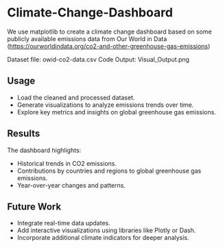 # Climate-Change-Dashboard

We use matplotlib to create a climate change dashboard based on some publicly available emissions data from Our World in Data (https://ourworldindata.org/co2-and-other-greenhouse-gas-emissions)

Dataset file: owid-co2-data.csv
Code Output: Visual_Output.png
## Usage

- Load the cleaned and processed dataset.
- Generate visualizations to analyze emissions trends over time.
- Explore key metrics and insights on global greenhouse gas emissions.

## Results

The dashboard highlights:
- Historical trends in CO2 emissions.
- Contributions by countries and regions to global greenhouse gas emissions.
- Year-over-year changes and patterns.

## Future Work

- Integrate real-time data updates.
- Add interactive visualizations using libraries like Plotly or Dash.
- Incorporate additional climate indicators for deeper analysis.
